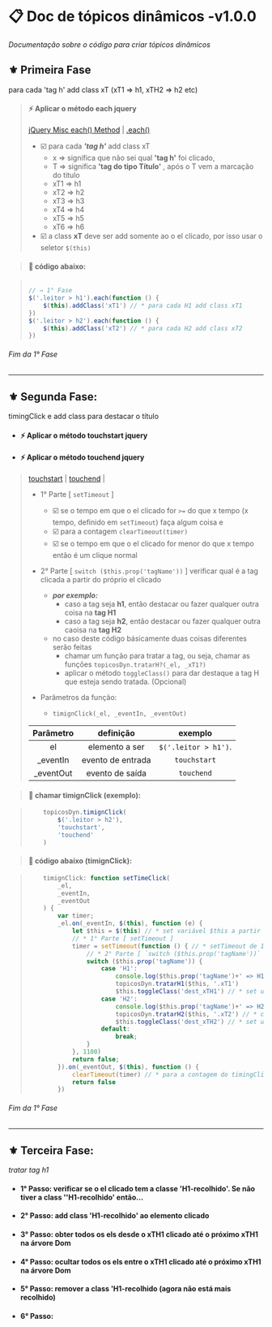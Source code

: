 # 📋 Doc de tópicos dinâmicos -v1.0.0

_Documentação sobre o código para criar tópicos dinâmicos_


## ⚜️ Primeira Fase
para cada 'tag h' add class xT (xT1 => h1, xTH2 => h2 etc)
>
> #### ⚡ Aplicar o **método each jquery**
>
> [jQuery Misc each() Method](https://www.w3schools.com/jquery/misc_each.asp) |
> [.each()](https://api.jquery.com/each/)
>
> - ☑️ para cada ___'tag h'___ add class xT
>    - x   => significa que não sei qual __'tag h'__ foi clicado,
>    - T   => significa __'tag do tipo Título'__ , após o T vem a marcação do titulo
>    - xT1 => h1
>    - xT2 => h2
>    - xT3 => h3
>    - xT4 => h4
>    - xT5 => h5
>    - xT6 => h6
> - ☑️ a class __xT__ deve ser add somente ao o el clicado, por isso usar o seletor `$(this)`
>
>

> #### 🚩 código abaixo:

> ```js
>
> // → 1° Fase
> $('.leitor > h1').each(function () {
>     $(this).addClass('xT1') // * para cada H1 add class xT1
> })
> $('.leitor > h2').each(function () {
>     $(this).addClass('xT2') // * para cada H2 add class xT2
> })
>
> ```
###### Fim da 1° Fase
----
## ⚜️  Segunda Fase:
timingClick  e add class para destacar o título

- #### ⚡ Aplicar o **método touchstart jquery**
- #### ⚡ Aplicar o **método touchend jquery**

> [touchstart](https://www.w3schools.com/jsref/event_touchstart.asp) |
> [touchend](https://www.w3schools.com/jsref/event_touchend.asp) |
>
>    - 1° Parte [ `setTimeout` ]
>      - ☑️ se o tempo em que o el clicado for `>=` do que x tempo (x tempo, definido em `setTimeout`) faça algum coisa e
>      - ☑️   para a contagem `clearTimeout(timer)`
>      - ☑️ se o tempo em que o el clicado for menor do que x tempo então é um clique normal
>
>    - 2° Parte [ `switch ($this.prop('tagName'))` ] verificar qual é a tag clicada a partir do próprio el clicado
>       - ***por exemplo:***
>           - caso a tag seja **h1**, então destacar ou fazer qualquer outra coisa na **tag H1**
>           - caso a tag seja **h2**, então destacar ou fazer qualquer outra caoisa na **tag H2**
>       - no caso deste código básicamente duas coisas diferentes serão feitas
>           - chamar um função para tratar a tag, ou seja, chamar as funções `topicosDyn.tratarH?(_el, _xT1?)`
>           - aplicar o método `toggleClass()` para dar destaque a tag H que esteja sendo tratada. (Opcional)
>    - Parâmetros da função:
>       - `timignClick(_el, _eventIn, _eventOut)`
>
>    | Parâmetro | definição | exemplo |
>    |   :---:   |   :---:   | :---: |
>    | el | elemento a ser | `$('.leitor > h1')`.
>    | _eventIn | evento de entrada | `touchstart`
>    | _eventOut | evento de saída | `touchend`
>

> #### 🚩 chamar timignClick (exemplo):

> ```js
>     topicosDyn.timignClick(
>         $('.leitor > h2'),
>         'touchstart',
>         'touchend'
>     )
> ```

> #### 🚩 código abaixo (timignClick):

> ```js
>     timignClick: function setTimeClick(
>         _el,
>         _eventIn,
>         _eventOut
>     ) {
>         var timer;
>         _el.on(_eventIn, $(this), function (e) {
>             let $this = $(this) // * set variável $this a partir do el selecionado
>             // * 1° Parte [ setTimeout ]
>             timer = setTimeout(function () { // * setTimeout de 1s e 100ms
>                 // * 2° Parte [ `switch ($this.prop('tagName'))` ] verificar qual é a tag clicada a partir do próprio el clicado
>                 switch ($this.prop('tagName')) {
>                     case 'H1':
>                         console.log($this.prop('tagName')+' => H1')
>                         topicosDyn.tratarH1($this, '.xT1')
>                         $this.toggleClass('dest_xTH1') // * set uma class para destacar a tag H1    break;
>                     case 'H2':
>                         console.log($this.prop('tagName')+' => H2')
>                         topicosDyn.tratarH2($this, '.xT2') // * chamar a função tratarH2
>                         $this.toggleClass('dest_xTH2') // * set uma class para destacar a tag H1    break;
>                     default:
>                         break;
>                 }
>             }, 1100)
>             return false;
>         }).on(_eventOut, $(this), function () {
>             clearTimeout(timer) // * para a contagem do timingClick
>             return false
>         })
> ```
>

###### Fim da 1° Fase
----

## ⚜️  Terceira Fase:
_tratar tag h1_

- #### **1° Passo:** verificar se o el clicado tem a classe 'H1-recolhido'. Se não tiver a class ''H1-recolhido' então...
- #### **2° Passo:** add class 'H1-recolhido' ao elemento clicado
- #### **3° Passo:** obter todos os els desde o xTH1 clicado até o próximo xTH1 na árvore Dom
- #### **4° Passo:** ocultar todos os els entre o xTH1 clicado  até o próximo xTH1 na árvore Dom
- #### **5° Passo:** remover a class 'H1-recolhido (agora não está mais recolhido)
- #### **6° Passo:** 
